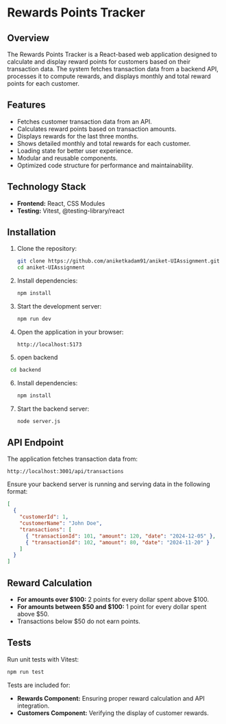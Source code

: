 # Rewards Points Tracker

## Overview

The Rewards Points Tracker is a React-based web application designed to calculate and display reward points for customers based on their transaction data. The system fetches transaction data from a backend API, processes it to compute rewards, and displays monthly and total reward points for each customer.

## Features

- Fetches customer transaction data from an API.
- Calculates reward points based on transaction amounts.
- Displays rewards for the last three months.
- Shows detailed monthly and total rewards for each customer.
- Loading state for better user experience.
- Modular and reusable components.
- Optimized code structure for performance and maintainability.

## Technology Stack

- **Frontend:** React, CSS Modules
- **Testing:** Vitest, @testing-library/react

## Installation

1. Clone the repository:

   ```bash
   git clone https://github.com/aniketkadam91/aniket-UIAssignment.git
   cd aniket-UIAssignment
   ```

2. Install dependencies:

   ```bash
   npm install
   ```

3. Start the development server:

   ```bash
   npm run dev
   ```

4. Open the application in your browser:
   ```
   http://localhost:5173
   ```
5. open backend

```bash
 cd backend
```

6. Install dependencies:
   ```bash
   npm install
   ```
7. Start the backend server:
   ```bash
   node server.js
   ```

## API Endpoint

The application fetches transaction data from:

```
http://localhost:3001/api/transactions
```

Ensure your backend server is running and serving data in the following format:

```json
[
  {
    "customerId": 1,
    "customerName": "John Doe",
    "transactions": [
      { "transactionId": 101, "amount": 120, "date": "2024-12-05" },
      { "transactionId": 102, "amount": 80, "date": "2024-11-20" }
    ]
  }
]
```

## Reward Calculation

- **For amounts over $100:** 2 points for every dollar spent above $100.
- **For amounts between $50 and $100:** 1 point for every dollar spent above $50.
- Transactions below $50 do not earn points.

## Tests

Run unit tests with Vitest:

```bash
npm run test
```

Tests are included for:

- **Rewards Component:** Ensuring proper reward calculation and API integration.
- **Customers Component:** Verifying the display of customer rewards.
